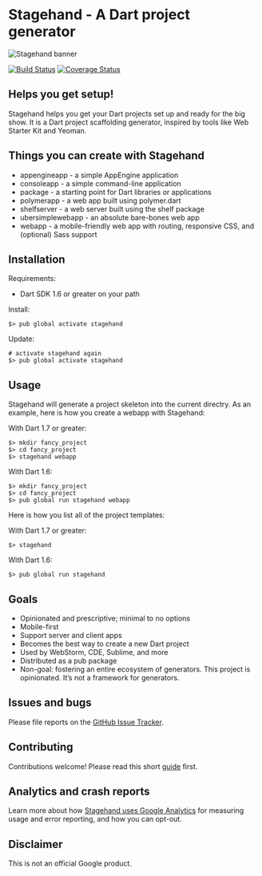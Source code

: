 # Stagehand - A Dart project generator

![Stagehand banner](https://raw.githubusercontent.com/google/stagehand/master/site/banner_stagehand.jpg)

[![Build Status](https://travis-ci.org/google/stagehand.svg?branch=master)](https://travis-ci.org/google/stagehand)
[![Coverage Status](https://coveralls.io/repos/google/stagehand/badge.svg?branch=master)](https://coveralls.io/r/google/stagehand?branch=master)

## Helps you get setup!

Stagehand helps you get your Dart projects set up and ready for the big show.
It is a Dart project scaffolding generator, inspired by tools like Web Starter
Kit and Yeoman.

## Things you can create with Stagehand

* appengineapp - a simple AppEngine application
* consoleapp - a simple command-line application
* package - a starting point for Dart libraries or applications
* polymerapp - a web app built using polymer.dart
* shelfserver - a web server built using the shelf package
* ubersimplewebapp - an absolute bare-bones web app
* webapp - a mobile-friendly web app with routing, responsive CSS, and (optional) Sass support

## Installation

Requirements:

* Dart SDK 1.6 or greater on your path

Install:

    $> pub global activate stagehand

Update:

    # activate stagehand again
    $> pub global activate stagehand

## Usage

Stagehand will generate a project skeleton into the current directry. As an
example, here is how you create a webapp with Stagehand:

With Dart 1.7 or greater:

    $> mkdir fancy_project
    $> cd fancy_project
    $> stagehand webapp

With Dart 1.6:

    $> mkdir fancy_project
    $> cd fancy_project
    $> pub global run stagehand webapp

Here is how you list all of the project templates:

With Dart 1.7 or greater:

    $> stagehand

With Dart 1.6:

    $> pub global run stagehand

## Goals

* Opinionated and prescriptive; minimal to no options
* Mobile-first
* Support server and client apps
* Becomes the best way to create a new Dart project
* Used by WebStorm, CDE, Sublime, and more
* Distributed as a pub package
* Non-goal: fostering an entire ecosystem of generators. This project is opinionated. It’s not a framework for generators.

## Issues and bugs

Please file reports on the
[GitHub Issue Tracker](https://github.com/google/stagehand/issues).

## Contributing

Contributions welcome! Please read this short [guide](https://github.com/google/stagehand/wiki/Contributing) first.

## Analytics and crash reports

Learn more about how [Stagehand uses Google Analytics][analytics] for measuring
usage and error reporting, and how you can opt-out.

## Disclaimer

This is not an official Google product.

[analytics]: https://github.com/google/stagehand/wiki/Anonymous-analytics-and-crash-reports
